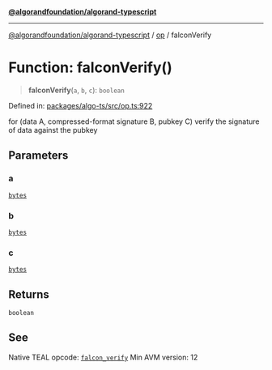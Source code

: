 [**@algorandfoundation/algorand-typescript**](../../README.md)

***

[@algorandfoundation/algorand-typescript](../../README.md) / [op](../README.md) / falconVerify

# Function: falconVerify()

> **falconVerify**(`a`, `b`, `c`): `boolean`

Defined in: [packages/algo-ts/src/op.ts:922](https://github.com/algorandfoundation/puya-ts/blob/main/packages/algo-ts/src/op.ts#L922)

for (data A, compressed-format signature B, pubkey C) verify the signature of data against the pubkey

## Parameters

### a

[`bytes`](../../index/type-aliases/bytes.md)

### b

[`bytes`](../../index/type-aliases/bytes.md)

### c

[`bytes`](../../index/type-aliases/bytes.md)

## Returns

`boolean`

## See

Native TEAL opcode: [`falcon_verify`](https://developer.algorand.org/docs/get-details/dapps/avm/teal/opcodes/v10/#falcon_verify)
Min AVM version: 12
